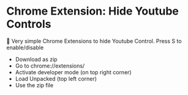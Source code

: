 # Chrome Extension: Hide Youtube Controls

🌳 Very simple Chrome Extensions to hide Youtube Control. Press S to enable/disable

- Download as zip
- Go to chrome://extensions/
- Activate developer mode (on top right corner)
- Load Unpacked (top left corner)
- Use the zip file
